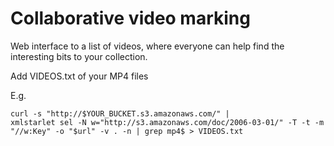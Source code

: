 # Collaborative video marking

Web interface to a list of videos, where everyone can help find the interesting
bits to your collection.

Add VIDEOS.txt of your MP4 files

E.g.

	curl -s "http://$YOUR_BUCKET.s3.amazonaws.com/" |
	xmlstarlet sel -N w="http://s3.amazonaws.com/doc/2006-03-01/" -T -t -m "//w:Key" -o "$url" -v . -n | grep mp4$ > VIDEOS.txt
